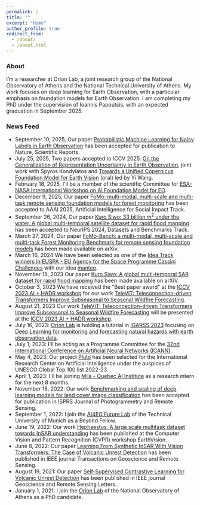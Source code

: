 ```yaml
---
permalink: /
title: ""
excerpt: "Home"
author_profile: true
redirect_from: 
  - /about/
  - /about.html
---
```


### About
I’m a researcher at Orion Lab, a joint research group of the National Observatory of Athens and the National Technical University of Athens. My work focuses on deep learning for Earth Observation, with a particular emphasis on foundation models for Earth Observation. I am completing my PhD under the supervision of Ioannis Papoutsis, with an expected graduation in September 2025.

### News Feed
- September 10, 2025, Our paper [Probabilistic Machine Learning for Noisy Labels in Earth Observation](https://arxiv.org/abs/2504.03478) has been accepted for publication to Nature, Scientific Reports.
- July 25, 2025, Two papers accepted to ICCV 2025. [On the Generalization of Representation Uncertainty in Earth Observation](https://arxiv.org/abs/2503.07082), joint work with Spyros Kondylatos and [Towards a Unified Copernicus Foundation Model for Earth Vision](https://arxiv.org/abs/2503.11849) (oral) led by Yi Wang.
- February 18, 2025, I'll be a member of the scientific Committee for [ESA-NASA International Workshop on AI Foundation Model for EO](https://nikal.eventsair.com/nasa-esa-international-workshop-on-geospatial-ai-foundation-model-for-earth-observation-and-earth-sciences/).
- December 9, 2025, Our paper [FoMo: multi-modal, multi-scale and multi-task remote sensing foundation models for forest monitoring]([https://arxiv.org/abs/2311.12056](https://arxiv.org/abs/2312.10114)) has been accepted to AAAI 2025, Artificial Intelligence for Social Impact Track.
- September 26, 2024, Our paper [Kuro Siwo: 33 billion $m^2$ under the water. A global multi-temporal satellite dataset for rapid flood mapping](https://arxiv.org/abs/2311.12056) has been accepted to NeurIPS 2024, Datasets and Benchmarks Track.
- March 27, 2024, Our paper [FoMo-Bench: a multi-modal, multi-scale and multi-task Forest Monitoring Benchmark for remote sensing foundation models](https://arxiv.org/abs/2312.10114) has been made available on arXiv.
- March 16, 2024 We have been selected as one of the [Idea Track winners in EUSPA - EU Agency for the Space Programme Cassini Challenges](https://www.euspa.europa.eu/cassini-challenges-winners-2023#idea) with our idea [manteo](https://manteo.space).
- November 18, 2023 Our paper [Kuro Siwo: A global multi-temporal SAR dataset for rapid flood mapping](https://arxiv.org/abs/2311.12056)  has been made available on arXiV.
- October 3, 2023 We have received the "Best paper award" at the [ICCV 2023 AI + HADR workshop](https://www.hadr.ai/iccv23/accepted-papers-iccv23) for our work [TeleViT: Teleconnection-driven Transformers Improve Subseasonal to Seasonal Wildfire Forecasting](https://arxiv.org/abs/2306.10940).
- August 21, 2023 Our work [TeleViT: Teleconnection-driven Transformers Improve Subseasonal to Seasonal Wildfire Forecasting](https://arxiv.org/abs/2306.10940) will be presented at the [ICCV 2023 AI + HADR workshop](https://www.hadr.ai/iccv23/accepted-papers-iccv23).  
- July 16, 2023: [Orion Lab](http://orionlab.space.noa.gr) is holding a tutorial in [IGARSS 2023](https://2023.ieeeigarss.org/tutorials.php#tut109) focusing on [Deep Learning for monitoring and forecasting natural hazards with earth observation data](https://github.com/Orion-AI-Lab/igarss23_DL4NH).
- July 1, 2023: I'll be acting as a Programme Committee for the [32nd International Conference on Artificial Neural Networks (ICANN)](https://e-nns.org/icann2023/).
- May 4, 2023: Our project [Pluto](https://ircai.org/top100/entry/pluto/) has been selected for the International Research Center on Artificial Intelligence under the auspices of UNESCO Global Top 100 list 2022-23.
- April 1, 2023:  I'll be joining [Mila - Quebec AI Institute](https://mila.quebec/en/) as a research intern for the next 8 months.
- November 18, 2022: Our work [Benchmarking and scaling of deep learning models for land cover image classification](https://www.sciencedirect.com/science/article/pii/S0924271622003057) has been accepted for publication in ISPRS Journal of Photogrammetry and Remote Sensing.
- September 1, 2022: I join the [AI4EO Future Lab](https://ai4eo.de/) of the Technical University of Munich as a Beyond Fellow.
- June 19, 2022: Our work [Hephaestus: A large scale multitask dataset towards InSAR understanding](https://openaccess.thecvf.com/content/CVPR2022W/EarthVision/papers/Bountos_Hephaestus_A_Large_Scale_Multitask_Dataset_Towards_InSAR_Understanding_CVPRW_2022_paper.pdf) has been published at the Computer Vision and Pattern Recognition (CVPR) workshop EarthVision.
- June 8, 2022: Our paper [Learning From Synthetic InSAR With Vision Transformers: The Case of Volcanic Unrest Detection](https://ieeexplore.ieee.org/document/9791383) has been published in IEEE journal Transactions on Geoscience and Remote Sensing.
- August 19, 2021: Our paper [Self-Supervised Contrastive Learning for Volcanic Unrest Detection](https://ieeexplore.ieee.org/document/9517282) has been published in IEEE journal Geoscience and Remote Sensing Letters.
- January 1, 2021: I join the [Orion Lab](http://orionlab.space.noa.gr) of the National Observatory of Athens as a PhD candidate.
